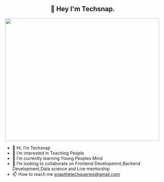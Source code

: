 <h2 align="center">👋 Hey I'm Techsnap.</h2>
<img align="center" src="https://images.squarespace-cdn.com/content/v1/5769fc401b631bab1addb2ab/1541580611624-TE64QGKRJG8SWAIUS7NS/coding-freak.gif" width="500" height="400">

- 👋 Hi, I’m Techsnap
- 👀 I’m interested in Teaching People
- 🌱 I’m currently learning Young Peoples Mind
- 💞️ I’m looking to collaborate on Frontend Developemnt,Backend Development,Data science and Live mentorship
- 📫 How to reach me snapthetechqueries@gmail.com

<!---
snapthetech/snapthetech is a ✨ special ✨ repository because its `README.md` (this file) appears on your GitHub profile.
You can click the Preview link to take a look at your changes.
--->
